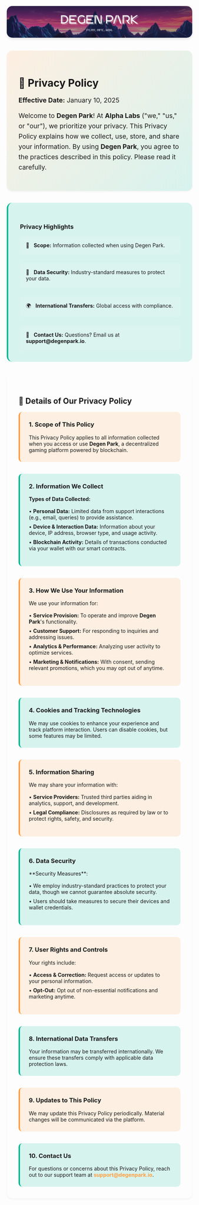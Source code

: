 <div style="text-align: center; margin: 2rem 0;">
  <img src="/dptwitter.png" alt="DegenPark Logo" style="max-width: 100%; border-radius: 15px; box-shadow: 0 4px 6px rgba(0,0,0,0.1);" />
</div>

<div style="background: linear-gradient(135deg, rgba(255,159,67,0.15) 0%, rgba(0,184,148,0.15) 100%); padding: 2rem; border-radius: 15px; margin: 2rem 0; box-shadow: 0 2px 4px rgba(0,0,0,0.05);">

# 🥷 Privacy Policy

<p style="font-size: 1.1rem; margin: 1rem 0;">
<strong>Effective Date:</strong> January 10, 2025
</p>

<p style="font-size: 1.1rem; line-height: 1.6;">
Welcome to <strong>Degen Park</strong>! At <strong>Alpha Labs</strong> ("we," "us," or "our"), we prioritize your privacy. This Privacy Policy explains how we collect, use, store, and share your information. By using <strong>Degen Park</strong>, you agree to the practices described in this policy. Please read it carefully.
</p>

</div>

<div style="background: rgba(0,184,148,0.15); padding: 2rem; border-radius: 15px; margin: 2rem 0; border-left: 4px solid #00b894;">

### Privacy Highlights

<div style="display: grid; grid-template-columns: repeat(auto-fit, minmax(250px, 1fr)); gap: 1.5rem; margin-top: 1rem;">
  <div style="background: rgba(255,255,255,0.1); padding: 1rem; border-radius: 8px;">
    <p style="margin: 0;"><span style="margin-right: 0.5rem;">📜</span> <strong>Scope:</strong> Information collected when using Degen Park.</p>
  </div>
  <div style="background: rgba(255,255,255,0.1); padding: 1rem; border-radius: 8px;">
    <p style="margin: 0;"><span style="margin-right: 0.5rem;">🔐</span> <strong>Data Security:</strong> Industry-standard measures to protect your data.</p>
  </div>
  <div style="background: rgba(255,255,255,0.1); padding: 1rem; border-radius: 8px;">
    <p style="margin: 0;"><span style="margin-right: 0.5rem;">🌍</span> <strong>International Transfers:</strong> Global access with compliance.</p>
  </div>
  <div style="background: rgba(255,255,255,0.1); padding: 1rem; border-radius: 8px;">
    <p style="margin: 0;"><span style="margin-right: 0.5rem;">📧</span> <strong>Contact Us:</strong> Questions? Email us at <strong>support@degenpark.io</strong>.</p>
  </div>
</div>

</div>

<div style="padding: 2rem; border-radius: 15px; background: rgba(255,255,255,0.05); margin: 2rem 0; box-shadow: 0 2px 4px rgba(0,0,0,0.05);">

## 🔎 Details of Our Privacy Policy

<div style="display: grid; grid-template-columns: 1fr; gap: 2rem;">

<div style="background: rgba(255,159,67,0.15); padding: 1.5rem; border-radius: 10px; border-left: 4px solid #ff9f43;">
  <h3 style="margin-top: 0;">1. Scope of This Policy</h3>
  <p style="margin-bottom: 0;">This Privacy Policy applies to all information collected when you access or use <strong>Degen Park</strong>, a decentralized gaming platform powered by blockchain.</p>
</div>

<div style="background: rgba(0,184,148,0.15); padding: 1.5rem; border-radius: 10px; border-left: 4px solid #00b894;">
  <h3 style="margin-top: 0;">2. Information We Collect</h3>
  <strong>Types of Data Collected:</strong>
  <ul style="list-style: none; padding-left: 0; margin: 1rem 0;">
    <li style="margin-bottom: 0.5rem;">• <strong>Personal Data:</strong> Limited data from support interactions (e.g., email, queries) to provide assistance.</li>
    <li style="margin-bottom: 0.5rem;">• <strong>Device & Interaction Data:</strong> Information about your device, IP address, browser type, and usage activity.</li>
    <li style="margin-bottom: 0.5rem;">• <strong>Blockchain Activity:</strong> Details of transactions conducted via your wallet with our smart contracts.</li>
  </ul>
</div>

<div style="background: rgba(255,159,67,0.15); padding: 1.5rem; border-radius: 10px; border-left: 4px solid #ff9f43;">
  <h3 style="margin-top: 0;">3. How We Use Your Information</h3>
  <p style="margin-bottom: 0;">We use your information for:</p>
  <ul style="list-style: none; padding-left: 0; margin: 1rem 0;">
    <li style="margin-bottom: 0.5rem;">• <strong>Service Provision:</strong> To operate and improve <strong>Degen Park</strong>'s functionality.</li>
    <li style="margin-bottom: 0.5rem;">• <strong>Customer Support:</strong> For responding to inquiries and addressing issues.</li>
    <li style="margin-bottom: 0.5rem;">• <strong>Analytics & Performance:</strong> Analyzing user activity to optimize services.</li>
    <li style="margin-bottom: 0.5rem;">• <strong>Marketing & Notifications:</strong> With consent, sending relevant promotions, which you may opt out of anytime.</li>
  </ul>
</div>

<div style="background: rgba(0,184,148,0.15); padding: 1.5rem; border-radius: 10px; border-left: 4px solid #00b894;">
  <h3 style="margin-top: 0;">4. Cookies and Tracking Technologies</h3>
  <p style="margin-bottom: 0;">We may use cookies to enhance your experience and track platform interaction. Users can disable cookies, but some features may be limited.</p>
</div>

<div style="background: rgba(255,159,67,0.15); padding: 1.5rem; border-radius: 10px; border-left: 4px solid #ff9f43;">
  <h3 style="margin-top: 0;">5. Information Sharing</h3>
  <p style="margin-bottom: 0;">We may share your information with:</p>
  <ul style="list-style: none; padding-left: 0; margin: 1rem 0;">
    <li style="margin-bottom: 0.5rem;">• <strong>Service Providers:</strong> Trusted third parties aiding in analytics, support, and development.</li>
    <li style="margin-bottom: 0.5rem;">• <strong>Legal Compliance:</strong> Disclosures as required by law or to protect rights, safety, and security.</li>
  </ul>
</div>

<div style="background: rgba(0,184,148,0.15); padding: 1.5rem; border-radius: 10px; border-left: 4px solid #00b894;">
  <h3 style="margin-top: 0;">6. Data Security</h3>
  <p style="margin-bottom: 0;">**Security Measures**:</p>
  <ul style="list-style: none; padding-left: 0; margin: 1rem 0;">
    <li style="margin-bottom: 0.5rem;">• We employ industry-standard practices to protect your data, though we cannot guarantee absolute security.</li>
    <li style="margin-bottom: 0.5rem;">• Users should take measures to secure their devices and wallet credentials.</li>
  </ul>
</div>

<div style="background: rgba(255,159,67,0.15); padding: 1.5rem; border-radius: 10px; border-left: 4px solid #ff9f43;">
  <h3 style="margin-top: 0;">7. User Rights and Controls</h3>
  <p style="margin-bottom: 0;">Your rights include:</p>
  <ul style="list-style: none; padding-left: 0; margin: 1rem 0;">
    <li style="margin-bottom: 0.5rem;">• <strong>Access & Correction:</strong> Request access or updates to your personal information.</li>
    <li style="margin-bottom: 0.5rem;">• <strong>Opt-Out:</strong> Opt out of non-essential notifications and marketing anytime.</li>
  </ul>
</div>

<div style="background: rgba(0,184,148,0.15); padding: 1.5rem; border-radius: 10px; border-left: 4px solid #00b894;">
  <h3 style="margin-top: 0;">8. International Data Transfers</h3>
  <p style="margin-bottom: 0;">Your information may be transferred internationally. We ensure these transfers comply with applicable data protection laws.</p>
</div>

<div style="background: rgba(255,159,67,0.15); padding: 1.5rem; border-radius: 10px; border-left: 4px solid #ff9f43;">
  <h3 style="margin-top: 0;">9. Updates to This Policy</h3>
  <p style="margin-bottom: 0;">We may update this Privacy Policy periodically. Material changes will be communicated via the platform.</p>
</div>

<div style="background: rgba(0,184,148,0.15); padding: 1.5rem; border-radius: 10px; border-left: 4px solid #00b894;">
  <h3 style="margin-top: 0;">10. Contact Us</h3>
  <p style="margin-bottom: 0;">For questions or concerns about this Privacy Policy, reach out to our support team at <a href="mailto:support@degenpark.io" style="color: #ff9f43; text-decoration: none;"><strong>support@degenpark.io</strong></a>.</p>
</div>

</div>
</div>

